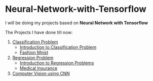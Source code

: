 # Neural-Network-with-Tensorflow

I will be doing my projects based on **Neural Network with Tensorflow**

The Projects I have done till now:
1. [Classification Problem](https://github.com/ChandrashekharRobbi/Convolutional-Neural-Network-or-Neural-Network-with-Tensorflow/tree/main/Classification%20Neural%20Networks)
   * [Introduction to Classification Problem](https://github.com/ChandrashekharRobbi/Convolutional-Neural-Network-or-Neural-Network-with-Tensorflow/tree/main/Classification%20Neural%20Networks/Introduction%20to%20Classification%20Neural%20Network)
   * [Fashion Mnist](https://github.com/ChandrashekharRobbi/Convolutional-Neural-Network-or-Neural-Network-with-Tensorflow/tree/main/Classification%20Neural%20Networks/Fashion%20Mnist)
2. [Regression Problem](https://github.com/ChandrashekharRobbi/Neural-Network-with-Tensorflow/tree/main/Regression%20Neural%20Networks)
    * [Introduction to Regression Problems](https://github.com/ChandrashekharRobbi/Convolutional-Neural-Network-or-Neural-Network-with-Tensorflow/tree/main/Regression%20Neural%20Networks/Introduction%20to%20Regression%20Neural%20Network)
    * [Medical Insurance](https://github.com/ChandrashekharRobbi/Convolutional-Neural-Network-or-Neural-Network-with-Tensorflow/tree/main/Regression%20Neural%20Networks/Regression%20Problems/Medical%20Insurance)
3. [Computer Vision using CNN](https://github.com/ChandrashekharRobbi/Convolutional-Neural-Network-or-Neural-Network-with-Tensorflow/tree/main/Computer%20Vision%20(CNN))
